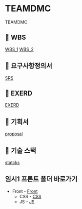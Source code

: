 # TEAMDMC
TEAMDMC

## :link: WBS
[WBS_1](https://github.com/hykim-king/TEAMDMC/blob/main/TeamDMC/img/wbs_1.png)
[WBS_2](https://github.com/hykim-king/TEAMDMC/blob/main/TeamDMC/img/wbs_2.png)

## :link: 요구사항정의서
[SRS](https://github.com/hykim-king/TEAMDMC/blob/main/TeamDMC/img/%EC%9A%94%EA%B5%AC%EC%82%AC%ED%95%AD%EC%A0%95%EC%9D%98%EC%84%9C.pdf)

## :link: EXERD
[EXERD](https://github.com/hykim-king/TEAMDMC/blob/main/TeamDMC/img/exerd.PNG)

## :link: 기획서
[proposal](https://github.com/hykim-king/TEAMDMC/blob/main/TeamDMC/doc/2%EC%A1%B0_TEAM_DMC_%EA%B8%B0%ED%9A%8D%EC%84%9C.pdf)

## :link: 기술 스택
[statcks](https://github.com/hykim-king/TEAMDMC/blob/main/TeamDMC/img/tools.png)

## 임시1 프론트 폴더 바로가기
* Front - [Front](https://github.com/hykim-king/TEAMDMC/tree/main/TeamDMC/src/main/webapp/resources)
  * CSS - [CSS](https://github.com/hykim-king/TEAMDMC/tree/main/TeamDMC/src/main/webapp/resources/css)
  * JS - [JS](https://github.com/hykim-king/TEAMDMC/tree/main/TeamDMC/src/main/webapp/resources/js)
